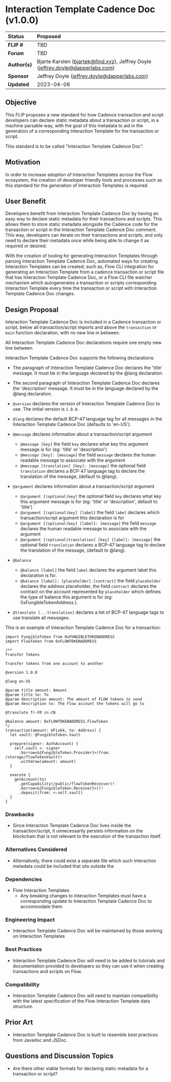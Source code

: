 # Interaction Template Cadence Doc (v1.0.0)

| Status        | Proposed                                                                        |
| :------------ | :------------------------------------------------------------------------------ |
| **FLIP #**    | TBD                                                                             |
| **Forum**     | TBD                                                                             |
| **Author(s)** | Bjarte Karslen (bjartek@find.xyz), Jeffrey Doyle (jeffrey.doyle@dapperlabs.com) |
| **Sponsor**   | Jeffrey Doyle (jeffrey.doyle@dapperlabs.com)                                    |
| **Updated**   | 2023-04-06                                                                      |

## Objective

This FLIP proposes a new standard for how Cadence transaction and script developers can declare static metadata about a transaction or script, in a machine parsable way, with the goal of this metadata to aid in the generation of a corresponding Interaction Template for the transaction or script.

This standard is to be called "Interaction Template Cadence Doc".

## Motivation

In order to increase adoption of Interaction Templates across the Flow ecosystem, the creation of developer friendly tools and processes such as this standard for the generation of Interaction Templates is required.

## User Benefit

Developers benefit from Interaction Template Cadence Doc by having an easy way to declare static metadata for their transactions and scripts. This allows them to store static metadata alongside the Cadence code for the transaction or script in the Interaction Template Cadence Doc comment. This way, developers can iterate on their transactions and scripts, and only need to declare their metadata once while being able to change it as required or desired.

With the creation of tooling for generating Interaction Templates through parsing Interaction Template Cadence Doc, automated ways for creating Interaction Templates can be created; such as, Flow CLI integration for generating an Interaction Template from a cadence transaction or script file that has Interaction Template Cadence Doc, or a Flow CLI file watcher mechanism which autogenerates a transaction or scripts corresponding Interaction Template every time the transaction or script with Interaction Template Cadence Doc changes.

## Design Proposal

Interaction Template Cadence Doc is included in a Cadence transaction or script, below all transaction/script imports and above the `transaction` or `main` function declaration, with no new line in between.

All Interaction Template Cadence Doc declarations require one empty new line between.

Interaction Template Cadence Doc supports the following declarations:

- The paragraph of Interaction Template Cadence Doc declares the 'title' message. It must be in the language declared by the @lang declaration.

- The second paragraph of Interaction Template Cadence Doc declares the 'description' message. It must be in the language declared by the @lang declaration.

- `@version` declares the version of Interaction Template Cadence Doc to use. The initial version is `1.0.0`.

- `@lang` declares the default BCP-47 language tag for all messages in the Interaction Template Cadence Doc (defaults to 'en-US').

- `@message` declares information about a transaction/script argument

  - `@message [key]` the field `key` declares what key this argument message is for (eg: 'title' or 'description')
  - `@message [key]: [message]` the field `message` declares the human readable message to associate with the argument
  - `@message [translation] [key]: [message]` the optional field `translation` declares a BCP-47 language tag to declare the translation of the message, (default to @lang).

- `@argument` declares information about a transaction/script argument

  - `@argument [(optional)key]` the optional field `key` declares what key this argument message is for (eg: 'title' or 'description', default to 'title')
  - `@argument [(optional)key] [label]` the field `label` declares which transaction/script argument this declaration is for
  - `@argument [(optional)key] [label]: [message]` the field `message` declares the human readable message to associate with the argument
  - `@argument [(optional)translation] [key] [label]: [message]` the optional field `translation` declares a BCP-47 language tag to declare the translation of the message, (default to @lang).

- `@balance`

  - `@balance [label]` the field `label` declares the argument label this declaration is for.
  - `@balance [label]: [placeholder].[contract]` the field `placeholder` declares the address placeholder, the field `contract` declares the contract on the account represented by `placeholder` which defines the type of balance this argument is for (eg: 0xFungibleTokenAddress.).

- `@translate [...translation]` declares a list of BCP-47 language tags to use translate all messages.

This is an example of Interaction Template Cadence Doc for a transaction:

```cadence
import FungibleToken from 0xFUNGIBLETOKENADDRESS
import FlowToken from 0xFLOWTOKENADDRESS

/**
Transfer Tokens

Transfer tokens from one account to another

@version 1.0.0

@lang en-US

@param title amount: Amount
@param title to: To
@param description amount: The amount of FLOW tokens to send
@param description to: The Flow account the tokens will go to

@translate fr-FR cn-CN

@balance amount: 0xFLOWTOKENADDRESS.FlowToken
*/
transaction(amount: UFix64, to: Address) {
  let vault: @FungibleToken.Vault

  prepare(signer: AuthAccount) {
    self.vault <- signer
      .borrow<&{FungibleToken.Provider}>(from: /storage/flowTokenVault)!
      .withdraw(amount: amount)
  }

  execute {
    getAccount(to)
      .getCapability(/public/flowTokenReceiver)!
      .borrow<&{FungibleToken.Receiver}>()!
      .deposit(from: <-self.vault)
  }
}
```

### Drawbacks

- Since Interaction Template Cadence Doc lives inside the transaction/script, it unnecessarily persists information on the blockchain that is not relevant to the execution of the transaction itself.

### Alternatives Considered

- Alternatively, there could exist a separate file which such interaction metadata could be included that sits outside the

### Dependencies

- Flow Interaction Templates
  - Any breaking changes to Interaction Templates must have a corresponding update to Interaction Template Cadence Doc to accommodate them

### Engineering Impact

- Interaction Template Cadence Doc will be maintained by those working on Interaction Templates

### Best Practices

- Interaction Template Cadence Doc will need to be added to tutorials and documentation provided to developers so they can use it when creating transactions and scripts on Flow.

### Compatibility

- Interaction Template Cadence Doc will need to maintain compatibility with the latest specification of the Flow Interaction Template data structure.

## Prior Art

- Interaction Template Cadence Doc is built to resemble best practices from Javadoc and JSDoc.

## Questions and Discussion Topics

- Are there other viable formats for declaring static metadata for a transaction or script?
